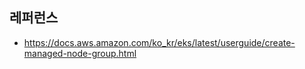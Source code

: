 


## 레퍼런스 ##

* https://docs.aws.amazon.com/ko_kr/eks/latest/userguide/create-managed-node-group.html
